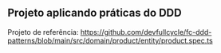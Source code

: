## Projeto aplicando práticas do DDD

Projeto de referência: https://github.com/devfullcycle/fc-ddd-patterns/blob/main/src/domain/product/entity/product.spec.ts
